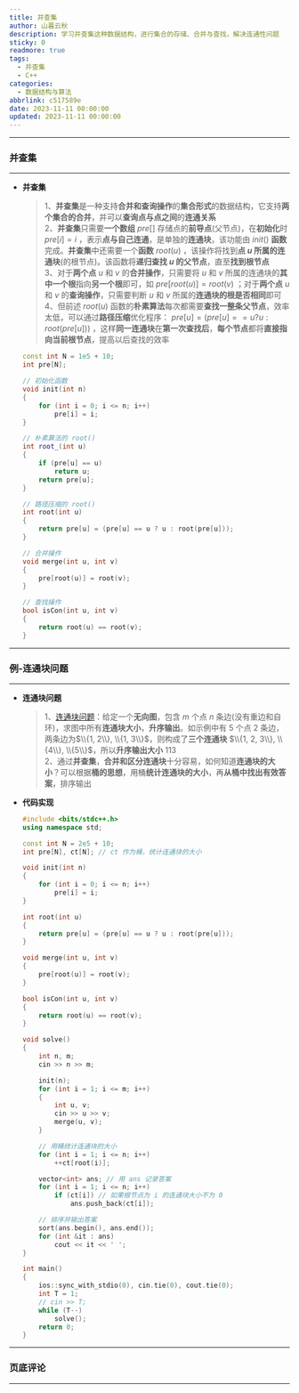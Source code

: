 ```yaml
---
title: 并查集
author: 山暮云秋
description: 学习并查集这种数据结构，进行集合的存储、合并与查找，解决连通性问题
sticky: 0
readmore: true
tags:
  - 并查集
  - C++
categories:
  - 数据结构与算法
abbrlink: c517589e
date: 2023-11-11 00:00:00
updated: 2023-11-11 00:00:00
---
```


---

### **并查集**

---

- **并查集**

  > 1、**并查集**是一种支持**合并和查询操作**的**集合形式**的数据结构，它支持**两个集合的合并**，并可以**查询点与点之间**的**连通关系**  
  > 2、**并查集**只需要**一个数组** $pre[]$ 存储点的**前导点**(父节点)，在**初始化**时 $pre[i] = i$ ，表示**点与自己连通**，是单独的**连通块**，该功能由 $init()$ **函数**完成。**并查集**中还需要一个**函数** $root(u)$ ，该操作将找到**点 $u$ 所属的连通块**(的根节点)。该函数将**递归查找 $u$ 的父节点**，直至**找到根节点**  
  > 3、对于**两个点** $u$ 和 $v$ 的**合并操作**，只需要将 $u$ 和 $v$ 所属的连通块的**其中一个根**指向**另一个根**即可，如 $pre[root(u)] = root(v)$ ；对于**两个点** $u$ 和 $v$ 的**查询操作**，只需要判断 $u$ 和 $v$ 所属的**连通块的根是否相同**即可  
  > 4、但前述 $root(u)$ 函数的**朴素算法**每次都需要**查找一整条父节点**，效率太低，可以通过**路径压缩**优化程序： $pre[u] = (pre[u] == u ? u : root(pre[u]))$ ，这样**同一连通块**在**第一次查找后**，**每个节点**都将**直接指向当前根节点**，提高以后查找的效率

  <!-- more -->

  ```cpp
  const int N = 1e5 + 10;
  int pre[N];

  // 初始化函数
  void init(int n)
  {
      for (int i = 0; i <= n; i++)
          pre[i] = i;
  }

  // 朴素算法的 root()
  int root_(int u)
  {
      if (pre[u] == u)
          return u;
      return pre[u];
  }

  // 路径压缩的 root()
  int root(int u)
  {
      return pre[u] = (pre[u] == u ? u : root(pre[u]));
  }

  // 合并操作
  void merge(int u, int v)
  {
      pre[root(u)] = root(v);
  }

  // 查找操作
  bool isCon(int u, int v)
  {
      return root(u) == root(v);
  }
  ```

---

### **例-连通块问题**

---

- **连通块问题**

  > 1、[连通块问题](https://www.starrycoding.com/problem/68)：给定一个**无向图**，包含 $m$ 个点 $n$ 条边(没有重边和自环)，求图中所有**连通块大小**，**升序输出**。如示例中有 $5$ 个点 $2$ 条边，两条边为$\\{1, 2\\}, \\{1, 3\\}$，则构成了**三个连通块** $\\{1, 2, 3\\}, \\{4\\}, \\{5\\}$，所以**升序输出大小** $1 1 3$  
  > 2、通过**并查集**，**合并和区分连通块**十分容易，如何知道**连通块的大小**？可以根据**桶的思想**，用桶**统计连通块的大小**，再**从桶中找出有效答案**，排序输出

- **代码实现**

  ```cpp
  #include <bits/stdc++.h>
  using namespace std;

  const int N = 2e5 + 10;
  int pre[N], ct[N]; // ct 作为桶，统计连通块的大小

  void init(int n)
  {
      for (int i = 0; i <= n; i++)
          pre[i] = i;
  }

  int root(int u)
  {
      return pre[u] = (pre[u] == u ? u : root(pre[u]));
  }

  void merge(int u, int v)
  {
      pre[root(u)] = root(v);
  }

  bool isCon(int u, int v)
  {
      return root(u) == root(v);
  }

  void solve()
  {
      int n, m;
      cin >> n >> m;

      init(n);
      for (int i = 1; i <= m; i++)
      {
          int u, v;
          cin >> u >> v;
          merge(u, v);
      }

      // 用桶统计连通块的大小
      for (int i = 1; i <= n; i++)
          ++ct[root(i)];

      vector<int> ans; // 用 ans 记录答案
      for (int i = 1; i <= n; i++)
          if (ct[i]) // 如果根节点为 i 的连通块大小不为 0
              ans.push_back(ct[i]);

      // 排序并输出答案
      sort(ans.begin(), ans.end());
      for (int &it : ans)
          cout << it << ' ';
  }

  int main()
  {
      ios::sync_with_stdio(0), cin.tie(0), cout.tie(0);
      int T = 1;
      // cin >> T;
      while (T--)
          solve();
      return 0;
  }
  ```

---

### **页底评论**

---
